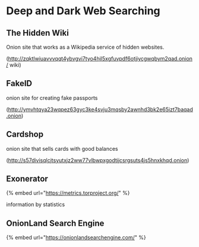 # Deep and Dark Web Searching

## The Hidden Wiki

Onion site that works as a Wikipedia service of hidden websites.

(http://zqktlwiuavvvqqt4ybvgvi7tyo4hjl5xgfuvpdf6otjiycgwqbym2qad.onion/ wiki)

## FakeID

onion site for creating fake passports

(http://ymvhtqya23wqpez63gyc3ke4svju3mqsby2awnhd3bk2e65izt7baqad.onion)

## Cardshop

onion site that sells cards with good balances

(http://s57divisqlcjtsyutxjz2ww77vlbwpxgodtijcsrgsuts4js5hnxkhqd.onion)

## Exonerator

{% embed url="https://metrics.torproject.org/" %}

information by statistics

## OnionLand Search Engine

{% embed url="https://onionlandsearchengine.com/" %}
